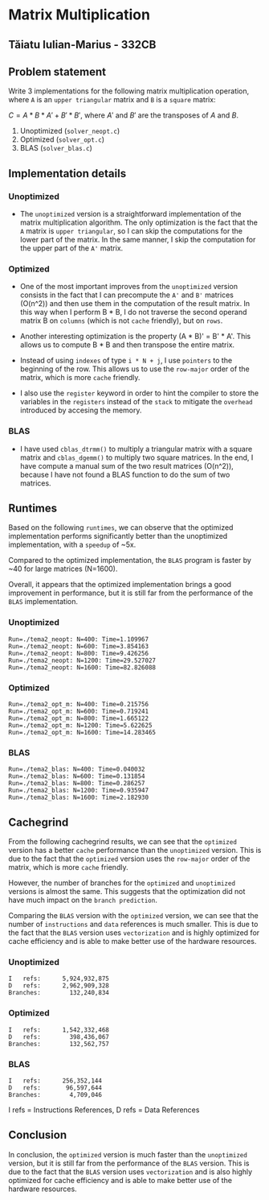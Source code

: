 # Matrix Multiplication
## Tăiatu Iulian-Marius - 332CB

## Problem statement
Write 3 implementations for the following matrix multiplication operation, where `A` is an `upper triangular` matrix and `B` is a `square` matrix:

$C = A * B * A' + B' * B'$, where $A'$ and $B'$ are the transposes of $A$ and $B$.

1. Unoptimized (`solver_neopt.c`)
2. Optimized (`solver_opt.c`)
3. BLAS (`solver_blas.c`)

## Implementation details
### Unoptimized
* The `unoptimized` version is a straightforward implementation of the matrix multiplication algorithm. The only optimization is the fact that the `A` matrix is `upper triangular`, so I can skip the computations for the lower part of the matrix. In the same manner, I skip the computation for the upper part of the `A'` matrix.

### Optimized
* One of the most important improves from the `unoptimized` version consists in the fact that I can precompute the `A'` and `B'` matrices (O(n^2)) and then use them in the computation of the result matrix.
In this way when I perform B * B, I do not traverse the second operand matrix B on `columns` (which is not `cache` friendly), but on `rows`.

* Another interesting optimization is the property (A * B)' = B' * A'. This allows us to compute B * B and then transpose the entire matrix.

* Instead of using `indexes` of type `i * N + j`, I use `pointers` to the beginning of the row. This allows us to use the `row-major` order of the matrix, which is more `cache` friendly.

* I also use the `register` keyword in order to hint the compiler to store the variables in the `registers` instead of the `stack` to mitigate the `overhead` introduced by accesing the memory.

### BLAS
* I have used `cblas_dtrmm()` to multiply a triangular matrix with a square matrix and `cblas_dgemm()` to multiply two square matrices.
In the end, I have compute a manual sum of the two result matrices (O(n^2)), because I have not found a BLAS function to do the sum of two matrices. 

## Runtimes
Based on the following `runtimes`, we can observe that the optimized implementation performs significantly better than the unoptimized implementation, with a `speedup` of ~5x.

Compared to the optimized implementation, the `BLAS` program is faster by ~40 for large matrices (N=1600).

Overall, it appears that the optimized implementation brings a good improvement in performance, but it is still far from the performance of the `BLAS` implementation.

### Unoptimized
```
Run=./tema2_neopt: N=400: Time=1.109967
Run=./tema2_neopt: N=600: Time=3.854163
Run=./tema2_neopt: N=800: Time=9.426256
Run=./tema2_neopt: N=1200: Time=29.527027
Run=./tema2_neopt: N=1600: Time=82.826088
```

### Optimized
```
Run=./tema2_opt_m: N=400: Time=0.215756
Run=./tema2_opt_m: N=600: Time=0.719241
Run=./tema2_opt_m: N=800: Time=1.665122
Run=./tema2_opt_m: N=1200: Time=5.622625
Run=./tema2_opt_m: N=1600: Time=14.283465
```

### BLAS
```
Run=./tema2_blas: N=400: Time=0.040032
Run=./tema2_blas: N=600: Time=0.131854
Run=./tema2_blas: N=800: Time=0.286257
Run=./tema2_blas: N=1200: Time=0.935947
Run=./tema2_blas: N=1600: Time=2.182930
```

## Cachegrind
From the following cachegrind results, we can see that the `optimized` version has a better `cache` performance than the `unoptimized` version. This is due to the fact that the `optimized` version uses the `row-major` order of the matrix, which is more `cache` friendly.

However, the number of branches for the `optimized` and `unoptimized` versions is almost the same. This suggests that the optimization did not have much impact on the `branch prediction`.

Comparing the `BLAS` version with the `optimized` version, we can see that the number of `instructions` and `data` references is much smaller. This is due to the fact that the `BLAS` version uses `vectorization` and is highly optimized for cache efficiency and is able to make better use of the hardware resources.

### Unoptimized
```
I   refs:      5,924,932,875
D   refs:      2,962,909,328
Branches:        132,240,834
```

### Optimized
```
I   refs:      1,542,332,468
D   refs:        398,436,067
Branches:        132,562,757
```

### BLAS
```
I   refs:      256,352,144
D   refs:       96,597,644
Branches:        4,709,046
```

I refs = Instructions References, D refs = Data References

## Conclusion
In conclusion, the `optimized` version is much faster than the `unoptimized` version, but it is still far from the performance of the `BLAS` version. This is due to the fact that the `BLAS` version uses `vectorization` and is also highly optimized for cache efficiency and is able to make better use of the hardware resources.
